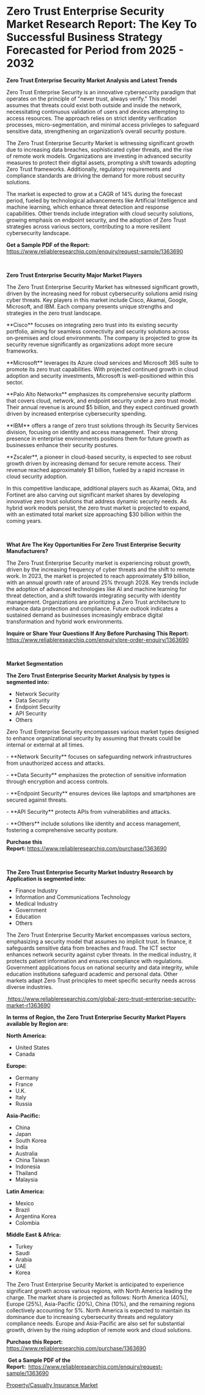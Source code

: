 <p><h1>Zero Trust Enterprise Security Market Research Report: The Key To Successful Business Strategy Forecasted for Period from 2025 - 2032</h1></p><p><strong>Zero Trust Enterprise Security Market Analysis and Latest Trends</strong></p>
<p><p>Zero Trust Enterprise Security is an innovative cybersecurity paradigm that operates on the principle of "never trust, always verify." This model assumes that threats could exist both outside and inside the network, necessitating continuous validation of users and devices attempting to access resources. The approach relies on strict identity verification processes, micro-segmentation, and minimal access privileges to safeguard sensitive data, strengthening an organization’s overall security posture.</p><p>The Zero Trust Enterprise Security Market is witnessing significant growth due to increasing data breaches, sophisticated cyber threats, and the rise of remote work models. Organizations are investing in advanced security measures to protect their digital assets, prompting a shift towards adopting Zero Trust frameworks. Additionally, regulatory requirements and compliance standards are driving the demand for more robust security solutions.</p><p>The market is expected to grow at a CAGR of 14% during the forecast period, fueled by technological advancements like Artificial Intelligence and machine learning, which enhance threat detection and response capabilities. Other trends include integration with cloud security solutions, growing emphasis on endpoint security, and the adoption of Zero Trust strategies across various sectors, contributing to a more resilient cybersecurity landscape.</p></p>
<p><strong>Get a Sample PDF of the Report:&nbsp;</strong> <a href="https://www.reliableresearchiq.com/enquiry/request-sample/1363690?utm_campaign=2238&utm_medium=2&utm_source=Github&utm_content=ia&utm_term=11032025&utm_id=zero-trust-enterprise-security">https://www.reliableresearchiq.com/enquiry/request-sample/1363690</a></p>
<p>&nbsp;</p>
<p><strong>Zero Trust Enterprise Security Major Market Players</strong></p>
<p><p>The Zero Trust Enterprise Security Market has witnessed significant growth, driven by the increasing need for robust cybersecurity solutions amid rising cyber threats. Key players in this market include Cisco, Akamai, Google, Microsoft, and IBM. Each company presents unique strengths and strategies in the zero trust landscape.</p><p>**Cisco** focuses on integrating zero trust into its existing security portfolio, aiming for seamless connectivity and security solutions across on-premises and cloud environments. The company is projected to grow its security revenue significantly as organizations adopt more secure frameworks.</p><p>**Microsoft** leverages its Azure cloud services and Microsoft 365 suite to promote its zero trust capabilities. With projected continued growth in cloud adoption and security investments, Microsoft is well-positioned within this sector.</p><p>**Palo Alto Networks** emphasizes its comprehensive security platform that covers cloud, network, and endpoint security under a zero trust model. Their annual revenue is around $5 billion, and they expect continued growth driven by increased enterprise cybersecurity spending.</p><p>**IBM** offers a range of zero trust solutions through its Security Services division, focusing on identity and access management. Their strong presence in enterprise environments positions them for future growth as businesses enhance their security postures.</p><p>**Zscaler**, a pioneer in cloud-based security, is expected to see robust growth driven by increasing demand for secure remote access. Their revenue reached approximately $1 billion, fueled by a rapid increase in cloud security adoption.</p><p>In this competitive landscape, additional players such as Akamai, Okta, and Fortinet are also carving out significant market shares by developing innovative zero trust solutions that address dynamic security needs. As hybrid work models persist, the zero trust market is projected to expand, with an estimated total market size approaching $30 billion within the coming years.</p></p>
<p>&nbsp;</p>
<p><strong>What Are The Key Opportunities For Zero Trust Enterprise Security Manufacturers?</strong></p>
<p><p>The Zero Trust Enterprise Security market is experiencing robust growth, driven by the increasing frequency of cyber threats and the shift to remote work. In 2023, the market is projected to reach approximately $19 billion, with an annual growth rate of around 25% through 2028. Key trends include the adoption of advanced technologies like AI and machine learning for threat detection, and a shift towards integrating security with identity management. Organizations are prioritizing a Zero Trust architecture to enhance data protection and compliance. Future outlook indicates a sustained demand as businesses increasingly embrace digital transformation and hybrid work environments.</p></p>
<p><strong>Inquire or Share Your Questions If Any Before Purchasing This Report:</strong> <a href="https://www.reliableresearchiq.com/enquiry/pre-order-enquiry/1363690?utm_campaign=2238&utm_medium=2&utm_source=Github&utm_content=ia&utm_term=11032025&utm_id=zero-trust-enterprise-security">https://www.reliableresearchiq.com/enquiry/pre-order-enquiry/1363690</a></p>
<p>&nbsp;</p>
<p><strong>Market Segmentation</strong></p>
<p><strong>The Zero Trust Enterprise Security Market Analysis by types is segmented into:</strong></p>
<p><ul><li>Network Security</li><li>Data Security</li><li>Endpoint Security</li><li>API Security</li><li>Others</li></ul></p>
<p><p>Zero Trust Enterprise Security encompasses various market types designed to enhance organizational security by assuming that threats could be internal or external at all times. </p><p>- **Network Security** focuses on safeguarding network infrastructures from unauthorized access and attacks.</p><p>- **Data Security** emphasizes the protection of sensitive information through encryption and access controls.</p><p>- **Endpoint Security** ensures devices like laptops and smartphones are secured against threats.</p><p>- **API Security** protects APIs from vulnerabilities and attacks.</p><p>- **Others** include solutions like identity and access management, fostering a comprehensive security posture.</p></p>
<p><strong>Purchase this Report:&nbsp;</strong><a href="https://www.reliableresearchiq.com/purchase/1363690?utm_campaign=2238&utm_medium=2&utm_source=Github&utm_content=ia&utm_term=11032025&utm_id=zero-trust-enterprise-security">https://www.reliableresearchiq.com/purchase/1363690</a></p>
<p>&nbsp;</p>
<p><strong>The Zero Trust Enterprise Security Market Industry Research by Application is segmented into:</strong></p>
<p><ul><li>Finance Industry</li><li>Information and Communications Technology</li><li>Medical Industry</li><li>Government</li><li>Education</li><li>Others</li></ul></p>
<p><p>The Zero Trust Enterprise Security Market encompasses various sectors, emphasizing a security model that assumes no implicit trust. In finance, it safeguards sensitive data from breaches and fraud. The ICT sector enhances network security against cyber threats. In the medical industry, it protects patient information and ensures compliance with regulations. Government applications focus on national security and data integrity, while education institutions safeguard academic and personal data. Other markets adapt Zero Trust principles to meet specific security needs across diverse industries.</p></p>
<p><a href="https://www.reliableresearchiq.com/global-zero-trust-enterprise-security-market-r1363690?utm_campaign=2238&utm_medium=2&utm_source=Github&utm_content=ia&utm_term=11032025&utm_id=zero-trust-enterprise-security">&nbsp;https://www.reliableresearchiq.com/global-zero-trust-enterprise-security-market-r1363690</a></p>
<p><strong>In terms of Region, the Zero Trust Enterprise Security Market Players available by Region are:</strong></p>
<p>
    <p> <strong> North America: </strong>
        <ul>
            <li>United States</li>
            <li>Canada</li>
        </ul>
        </p> 
    <p> <strong> Europe: </strong>
        <ul>
            <li>Germany</li>
            <li>France</li>
            <li>U.K.</li>
            <li>Italy</li>
            <li>Russia</li>
        </ul>
        </p> 
    <p> <strong> Asia-Pacific: </strong>
        <ul>
            <li>China</li>
            <li>Japan</li>
            <li>South Korea</li>
            <li>India</li>
            <li>Australia</li>
            <li>China Taiwan</li>
            <li>Indonesia</li>
            <li>Thailand</li>
            <li>Malaysia</li>
        </ul>
        </p> 
    <p> <strong> Latin America: </strong>
        <ul>
            <li>Mexico</li>
            <li>Brazil</li>
            <li>Argentina Korea</li>
            <li>Colombia</li>
        </ul>
        </p> 
    <p> <strong> Middle East & Africa: </strong>
        <ul>
            <li>Turkey</li>
            <li>Saudi</li>
            <li>Arabia</li>
            <li>UAE</li>
            <li>Korea</li>
        </ul>
    </p>
    </p>
<p><p>The Zero Trust Enterprise Security Market is anticipated to experience significant growth across various regions, with North America leading the charge. The market share is projected as follows: North America (40%), Europe (25%), Asia-Pacific (20%), China (10%), and the remaining regions collectively accounting for 5%. North America is expected to maintain its dominance due to increasing cybersecurity threats and regulatory compliance needs. Europe and Asia-Pacific are also set for substantial growth, driven by the rising adoption of remote work and cloud solutions.</p></p>
<p><strong>Purchase this Report: </strong><a href="https://www.reliableresearchiq.com/purchase/1363690?utm_campaign=2238&utm_medium=2&utm_source=Github&utm_content=ia&utm_term=11032025&utm_id=zero-trust-enterprise-security">https://www.reliableresearchiq.com/purchase/1363690</a></p>
<p>&nbsp;<strong>Get a Sample PDF of the Report:&nbsp;&nbsp;</strong><a href="https://www.reliableresearchiq.com/enquiry/request-sample/1363690?utm_campaign=2238&utm_medium=2&utm_source=Github&utm_content=ia&utm_term=11032025&utm_id=zero-trust-enterprise-security">https://www.reliableresearchiq.com/enquiry/request-sample/1363690</a></p>
<p><strong></strong></p>
<p><p><a href="https://github.com/elitasvimal/Market-Research-Report-List-1/blob/main/propertycasualty-insurance-market.md?utm_campaign=2238&utm_medium=2&utm_source=Github&utm_content=ia&utm_term=11032025&utm_id=zero-trust-enterprise-security">Property/Casualty Insurance Market</a></p></p>